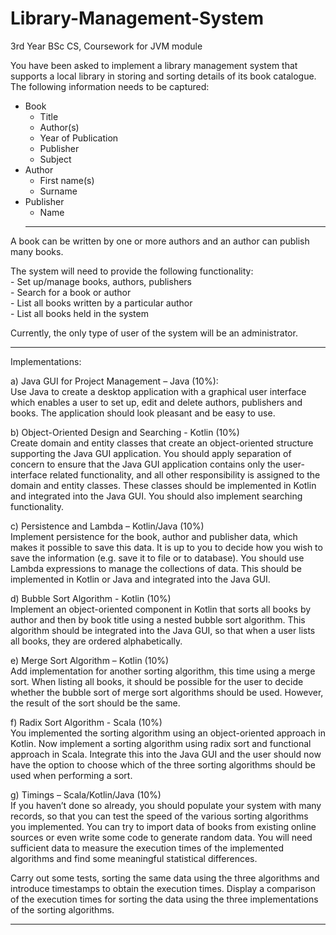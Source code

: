 # Library-Management-System
3rd Year BSc CS, Coursework for JVM module


You have been asked to implement a library management system that supports a local library in storing and sorting details of its book catalogue.
The following information needs to be captured:  
- Book  
  - Title  
  - Author(s)  
  - Year of Publication  
  - Publisher  
  - Subject  
- Author  
  - First name(s)  
  - Surname  
- Publisher  
  - Name  
  ---------------------------------------------------------------------------------------

A book can be written by one or more authors and an author can publish many books.<br />

The system will need to provide the following functionality:  
    - Set up/manage books, authors, publishers  
    - Search for a book or author  
    - List all books written by a particular author  
    - List all books held in the system  
    
Currently, the only type of user of the system will be an administrator.  


-----------------------------------------------------------------------------------------

Implementations:<br />

a) Java GUI for Project Management – Java (10%):<br />
Use Java to create a desktop application with a graphical user interface which enables a user to set up, edit and delete authors, publishers and books.
The application should look pleasant and be easy to use.<br />

b) Object-Oriented Design and Searching - Kotlin (10%)<br />
Create domain and entity classes that create an object-oriented structure supporting the Java GUI application. You should apply separation of concern to ensure that the Java GUI application contains only the user-interface related functionality, and all other responsibility is assigned to the domain and entity classes. These classes should be implemented in Kotlin and integrated into the Java GUI. You should also implement searching functionality.<br />

c) Persistence and Lambda – Kotlin/Java (10%)  
Implement persistence for the book, author and publisher data, which makes it possible to save this data. It is up to you to decide how you wish to save the information (e.g. save it to file or to database). You should use Lambda expressions to manage the collections of data. This should be implemented in Kotlin or Java and integrated into the Java GUI.  

d) Bubble Sort Algorithm - Kotlin (10%)  
Implement an object-oriented component in Kotlin that sorts all books by author and then by book title using a nested bubble sort algorithm. This algorithm should be integrated into the Java GUI, so that when a user lists all books, they are ordered alphabetically.  

e) Merge Sort Algorithm – Kotlin (10%)  
Add implementation for another sorting algorithm, this time using a merge sort. When listing all books, it should be possible for the user to decide whether the bubble sort of merge sort algorithms should be used. However, the result of the sort should be the same.  

f) Radix Sort Algorithm - Scala (10%)  
You implemented the sorting algorithm using an object-oriented approach in Kotlin. Now implement a sorting algorithm using radix sort and functional approach in Scala. Integrate this into the Java GUI and the user should now have the option to choose which of the three sorting algorithms should be used when performing a sort.  

g) Timings – Scala/Kotlin/Java (10%)  
If you haven’t done so already, you should populate your system with many records, so that you can test the speed of the various sorting algorithms you implemented. You can try to import data of books from existing online sources or even write some code to generate random data. You will need sufficient data to measure the execution times of the implemented algorithms and find some meaningful statistical differences.  

Carry out some tests, sorting the same data using the three algorithms and introduce timestamps to obtain the execution times. Display a comparison of the execution times for sorting the data using the three implementations of the sorting algorithms.  

---------------------------------------------------------------------------------
